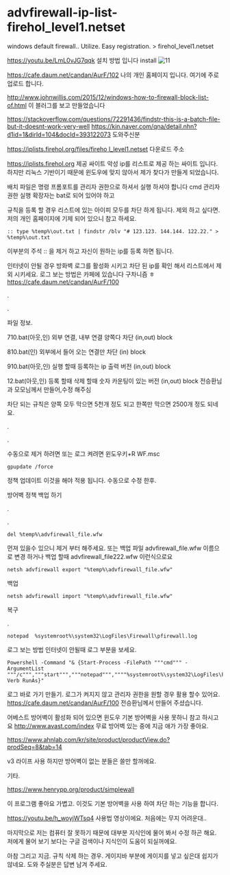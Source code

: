 # advfirewall-ip-list-firehol_level1.netset
windows default firewall.. Utilize. Easy registration. > firehol_level1.netset

https://youtu.be/LmL0vJG7qqk
설치 방법 입니다 install
![11](https://user-images.githubusercontent.com/1571600/169641629-b1fe40a7-03bc-4e7f-a19f-5c0f9d8dbfcd.png)




https://cafe.daum.net/candan/AurF/102
나의 개인 홈페이지 입니다. 여기에 주로 업로드 합니다.

http://www.johnwillis.com/2015/12/windows-how-to-firewall-block-list-of.html
이 블러그를 보고 만들었습니다

https://stackoverflow.com/questions/72291436/findstr-this-is-a-batch-file-but-it-doesnt-work-very-well
https://kin.naver.com/qna/detail.nhn?d1id=1&dirId=104&docId=393122073
도와주신분

[https://iplists.firehol.org/files/fireho
l_level1.netset](https://iplists.firehol.org/files/firehol_level1.netset)
다운로드 주소

https://iplists.firehol.org
제공 싸이트 악성 ip를 리스트로 제공 하는 싸이트 입니다. 하지만 리눅스 기반이기 때문에 윈도우에 맞지 않아서 제가 찾다가 만들게 되었습니다.

배치 파일은 명령 프롬포트를 관리자 권한으로 하셔서 실행 하셔야 합니다 cmd 관리자 권한 실행 확장자는 bat로 되어 있어야 하고 

규칙을 등록 할 경우 리스트에 있는 아이피 모두를 차단 하게 됩니다. 제외 하고 싶다면. 저의 개인 홈페이지에 기제 되어 있으니 참고 하세요.

```
:: type %temp%\out.txt | findstr /blv "# 123.123. 144.144. 122.22." > %temp%\out.txt
```

이부분의 주석 :: 을 제거 하고 자신이 원하는 ip를 등록 하면 됩니다.

인터넷이 안될 경우 방화벽 로그를 활성화 시키고 차단 된 ip를 확인 해서 리스트에서 제외 시키세요. 로그 보는 방법은 카페에 있습니다 구차니즘 ㅎ https://cafe.daum.net/candan/AurF/100

.

.

파일 정보.

710.bat(아웃,인) 외부 연결, 내부 연결 양쪽다 차단 (in,out) block

810.bat(인) 외부에서 들어 오는 연결만 차단 (in) block

910.bat(아웃,인) 실행 할때 등록하는 ip 출력 버전 (in,out) block

12.bat(아웃,인) 등록 할때 삭제 할때 숫자 카운팅이 있는 버전 (in,out) block 전승환님과 모모님께서 만들어,수정 해주심

차단 되는 규칙은 양쪽 모두 막으면 5천개 정도 되고 한쪽만 막으면 2500개 정도 되네요.

.

.

수동으로 제거 하려면 또는 로그 켜려면 윈도우키+R  WF.msc 

```
gpupdate /force 
```

정책 업데이트 이것을 해야 적용 됩니다. 수동으로 수정 한후.

방어벽 정책 백업 하기

.

.
```
del %temp%\advfirewall_file.wfw
```
먼져 있을수 있으니 제거 부터 해주세요. 또는 백업 파일 advfirewall_file.wfw 이름으로 변경 하거나 백업 할때 advfirewall_file222.wfw 이런식으로요
```
netsh advfirewall export "%temp%\advfirewall_file.wfw"
```
백업


```
netsh advfirewall import "%temp%\advfirewall_file.wfw"
```
복구


.

```
notepad  %systemroot%\system32\LogFiles\Firewall\pfirewall.log
```
로그 보는 방법 인터넷이 안될때 로그 부분을 보세요.

```
Powershell -Command "& {Start-Process -FilePath """cmd""" -ArgumentList """/c""","""start""","""notepad""",""""%systemroot%\system32\LogFiles\Firewall\pfirewall.log""""-Verb RunAs}"
```
로그 바로 가기 만들기. 로그가 켜지지 않고 관리자 권한을 원할 경우 활용 할수 있어요. https://cafe.daum.net/candan/AurF/100 전승환님께서 만들어 주셨습니다.

어베스트 방어벽이 활성화 되어 있으면 윈도우 기본 방어벽을 사용 못하니 참고 하시고요 http://www.avast.com/index 무료 방어벽 있는 중에 지금 애가 가장 좋아요.

https://www.ahnlab.com/kr/site/product/productView.do?prodSeq=8&tab=14 

v3 라이프 사용 하지만 방어벽이 없는 분들은 쓸만 할꺼에요.

기타.

https://www.henrypp.org/product/simplewall

이 프로그램 좋아요 가볍고. 이것도 기본 방어벽을 사용 하여 차단 하는 기능을 합니다.

https://youtu.be/h_woyjWTsq4 사용법 영상이에요. 처음에는 무지 어려운대.. 


마지막으로 저는 컴퓨터 잘 못하기 때문에 대부분 지식인에 물어 봐서 수정 하곤 해요. 저에게 물어 보기 보다는 구글 검색이나 지식인이 도움이 되실꺼에요.

아참 그리고 지금. 규칙 삭제 하는 경우. 게이지바 부분에 게이지를 넣고 싶은대 쉽지가 않네요. 도와 주실분은 답변 남겨 주세요.

